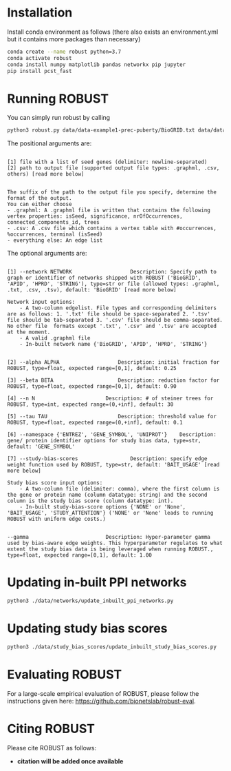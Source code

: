 # Installation

Install conda environment as follows (there also exists an environment.yml but it contains more packages than necessary)
```bash
conda create --name robust python=3.7
conda activate robust
conda install numpy matplotlib pandas networkx pip jupyter
pip install pcst_fast
```

# Running ROBUST

You can simply run robust by calling
```bash
python3 robust.py data/data-example1-prec-puberty/BioGRID.txt data/data-example1-prec-puberty/prec-pub-seeds.txt prec_puberty.graphml
```
The positional arguments are:
```

[1] file with a list of seed genes (delimiter: newline-separated)
[2] path to output file (supported output file types: .graphml, .csv, others) [read more below]


The suffix of the path to the output file you specify, determine the format of the output.
You can either choose
- .graphml: A .graphml file is written that contains the following vertex properties: isSeed, significance, nrOfOccurrences, connected_components_id, trees
- .csv: A .csv file which contains a vertex table with #occurrences, %occurrences, terminal (isSeed) 
- everything else: An edge list

```
The optional arguments are:
```

[1] --network NETWORK					Description: Specify path to graph or identifier of networks shipped with ROBUST ('BioGRID', 'APID', 'HPRD', 'STRING'), type=str or file (allowed types: .graphml, .txt, .csv, .tsv), default: 'BioGRID' [read more below]

Network input options:
	- A two-column edgelist. File types and corresponding delimiters are as follows: 1. '.txt' file should be space-separated 2. '.tsv' file should be tab-separated 3. '.csv' file should be comma-separated. No other file  formats except '.txt', '.csv' and '.tsv' are accepted at the moment.
	- A valid .graphml file
	- In-built network name {'BioGRID', 'APID', 'HPRD', 'STRING'}


[2] --alpha ALPHA					Description: initial fraction for ROBUST, type=float, expected range=[0,1], default: 0.25

[3] --beta BETA						Description: reduction factor for ROBUST, type=float, expected range=[0,1], default: 0.90

[4] --n N						Description: # of steiner trees for ROBUST, type=int, expected range=(0,+inf], default: 30

[5] --tau TAU						Description: threshold value for ROBUST, type=float, expected range=(0,+inf], default: 0.1

[6] --namespace {'ENTREZ', 'GENE_SYMBOL', 'UNIPROT'}	Description: gene/ protein identifier options for study bias data, type=str, default: 'GENE_SYMBOL'

[7] --study-bias-scores					Description: specify edge weight function used by ROBUST, type=str, default: 'BAIT_USAGE' [read more below]

Study bias score input options:
	- A two-column file (delimiter: comma), where the first column is the gene or protein name (column datatype: string) and the second column is the study bias score (column datatype: int).
	- In-built study-bias-score options {'NONE' or 'None', 'BAIT_USAGE', 'STUDY_ATTENTION'} ('NONE' or 'None' leads to running ROBUST with uniform edge costs.)


--gamma							Description: Hyper-parameter gamma used by bias-aware edge weights. This hyperparameter regulates to what extent the study bias data is being leveraged when running ROBUST., type=float, expected range=[0,1], default: 1.00
```

# Updating in-built PPI networks
```bash
python3 ./data/networks/update_inbuilt_ppi_networks.py
```

# Updating study bias scores
```bash
python3 ./data/study_bias_scores/update_inbuilt_study_bias_scores.py
```


# Evaluating ROBUST

For a large-scale empirical evaluation of ROBUST, please follow the instructions given here: https://github.com/bionetslab/robust-eval.

# Citing ROBUST

Please cite ROBUST as follows:
- **citation will be added once available**
